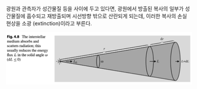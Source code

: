 광원과 관측자가 성간물질 등을 사이에 두고 있다면, 광원에서 방출된 복사의 일부가 성간물질에 흡수되고 재방출되며 시선방향 밖으로 산란되게 되는데, 이러한 복사의 손실 현상을 소광 (extinction)이라고 부른다. 

<img src="./../../../첨부파일/스크린샷 2023-07-12 오전 2.57.37.png"/>
